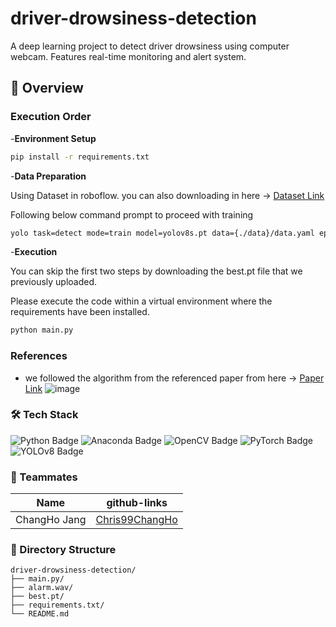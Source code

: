 # driver-drowsiness-detection
A deep learning project to detect driver drowsiness using computer webcam. Features real-time monitoring and alert system. 


## 📝 Overview
### Execution Order


-**Environment Setup**
```bash
pip install -r requirements.txt
```
-**Data Preparation** 

Using Dataset in roboflow. you can also downloading in here -> <a href="https://universe.roboflow.com/karthik-madhvan/drowsiness-detection-xsriz">Dataset Link</a>


Following below command prompt to proceed with training
```bash
yolo task=detect mode=train model=yolov8s.pt data={./data}/data.yaml epochs=100 imgsz=640
```

-**Execution**


You can skip the first two steps by downloading the best.pt file that we previously uploaded.


Please execute the code within a virtual environment where the requirements have been installed.
```bash
python main.py
```

### References
- we followed the algorithm from the referenced paper from here -> <a href="https://www.ijeat.org/wp-content/uploads/papers/v8i5S/E10150585S19.pdf">Paper Link</a>
![image](https://github.com/signife/driver-drowsiness-detection/assets/87606589/e91af02b-27d9-42e4-a7bb-3ee9df2701da)


### 🛠️ Tech Stack
![Python Badge](https://img.shields.io/badge/Python-3776AB?style=flat&logo=Python&logoColor=white)
![Anaconda Badge](https://img.shields.io/badge/Anaconda-44A833?style=flat&logo=Anaconda&logoColor=white)
![OpenCV Badge](https://img.shields.io/badge/OpenCV-5C3EE8?style=flat&logo=OpenCV&logoColor=white)
![PyTorch Badge](https://img.shields.io/badge/PyTorch-EE4C2C?style=flat&logo=PyTorch&logoColor=white)
![YOLOv8 Badge](https://img.shields.io/badge/YOLOv8-FFA500?style=flat&logo=data:image/png;base64,iVBORw0KGgoAAAANSUhEUgAAABAAAAAQCAYAAAAf8/9hAAAAiklEQVR42mL8//8/AzUBEQNGJkU4DDXwzGcNQFAY1QGECQNEHjwZL8oMwk6FBOAjDlC7HBhU/gZPogR4gyYhBLVcAOxlAaVwDQTsUM1UPgyYYBmVwMlVsUMU1YKJVBkR2EFkXgACkABYQ/wcAaWI3gGAV6ADcVJcAhDmRBBwDAACRMIK3v5Dh0AAAAASUVORK5CYII=&logoColor=white)


### 👥 Teammates

|  Name  |  github-links   |
|:----------:|:----------:|
|    ChangHo Jang    |  <a href="https://github.com/Chris99ChangHo">Chris99ChangHo</a>  |


### 📁 Directory Structure
```
driver-drowsiness-detection/
├── main.py/                   
├── alarm.wav/                      
├── best.pt/        
├── requirements.txt/                 
└── README.md                 
```
